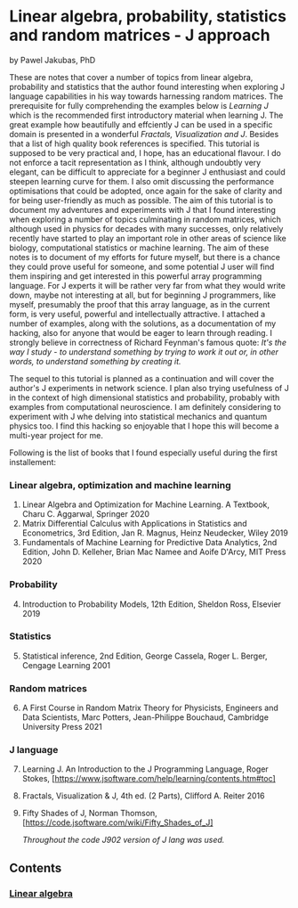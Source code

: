# Linear algebra, probability, statistics and random matrices - J approach

by Pawel Jakubas, PhD

These are notes that cover a number of topics from linear algebra, probability and statistics that the
author found interesting when exploring J language capabilities in his way towards harnessing random matrices. The prerequisite
for fully comprehending the examples below is *Learning J* which is the recommended first
introductory material when learning J. The great example how beautifully and effciently J can be used in a specific domain is
presented in a wonderful *Fractals, Visualization and J*. Besides that a list of high quality book references is specified.
This tutorial is supposed to be very practical and, I hope, has an educational flavour. I do not enforce a tacit representation as I think,
although undoubtly very elegant, can be difficult to appreciate for a beginner J enthusiast and could steepen learning curve for them.
I also omit discussing the performance optimisations that could be adopted, once again for the sake of clarity and for being user-friendly
as much as possible. The aim of this tutorial is to document my adventures and experiments with J that I found interesting when exploring a number of topics
culminating in random matrices, which although used in physics for decades with many successes, only relatively recently have started to play
an important role in other areas of science like biology, computational statistics or machine learning.
The aim of these notes is to document of my efforts for future myself, but there is a chance they could prove useful for someone,
and some potential J user will find them inspiring and get interested in this powerful array programming language.
For J experts it will be rather very far from what they would write down, maybe not interesting at all,
but for beginning J programmers, like myself, presumably the proof that this array language, as in the current form, is very
useful, powerful and intellectually attractive. I attached a number of examples, along with the solutions,
as a documentation of my hacking, also for anyone that would be eager to learn through reading. I strongly believe
in correctness of Richard Feynman's famous quote:
*It's the way I study - to understand something by trying to work it out or, in other words, to understand something by creating it.*

The sequel to this tutorial is planned as a continuation and will cover the author's J experiments in network science.
I plan also trying usefulness of J in the context of high dimensional statistics and probability, probably with examples from computational neuroscience.
I am definitely considering to experiment with J whe delving into statistical mechanics and quantum physics too.
I find this hacking so enjoyable that I hope this will become a multi-year project for me.

Following is the list of books that I found especially useful during the first installement:
### Linear algebra, optimization and machine learning
1. Linear Algebra and Optimization for Machine Learning. A Textbook, Charu C. Aggarwal, Springer 2020
2. Matrix Differential Calculus with Applications in Statistics and Econometrics, 3rd Edition, Jan R. Magnus, Heinz Neudecker, Wiley 2019
3. Fundamentals of Machine Learning for Predictive Data Analytics, 2nd Edition, John D. Kelleher, Brian Mac Namee and Aoife D'Arcy, MIT Press 2020
### Probability
4. Introduction to Probability Models, 12th Edition, Sheldon Ross, Elsevier 2019
### Statistics
5. Statistical inference, 2nd Edition, George Cassela, Roger L. Berger, Cengage Learning 2001
### Random matrices
6. A First Course in Random Matrix Theory for Physicists, Engineers and Data Scientists, Marc Potters, Jean-Philippe Bouchaud, Cambridge University Press 2021
### J language
7. Learning J. An Introduction to the J Programming Language, Roger Stokes, [https://www.jsoftware.com/help/learning/contents.htm#toc]
8. Fractals, Visualization & J, 4th ed. (2 Parts), Clifford A. Reiter 2016
9. Fifty Shades of J, Norman Thomson, [https://code.jsoftware.com/wiki/Fifty_Shades_of_J]

   *Throughout the code J902 version of J lang was used.*


## Contents
### [Linear algebra](chapters/algebra.md)
